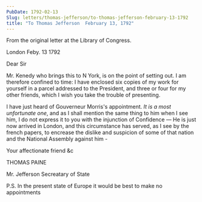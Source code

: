 ```yaml
---
PubDate: 1792-02-13
Slug: letters/thomas-jefferson/to-thomas-jefferson-february-13-1792
title: "To Thomas Jefferson  February 13, 1792"
---
```


  From the original letter at the Library of Congress.
  
  London Feby. 13 1792
  
  Dear Sir

  Mr. Kenedy who brings this to N York, is on the point of setting out. I am 
  therefore confined to time: I have enclosed six copies of my work for 
  yourself in a parcel addressed to the President, and three or four for my 
  other friends, which I wish you take the trouble of presenting.
  
  I have just heard of Gouverneur Morris's appointment. *It is a most unfortunate 
  one*, and as I shall mention the same thing to him when I see him, I do not 
  express it to you with the injunction of Confidence &mdash; He is just now 
  arrived in London, and this circumstance has served, as I see by the french 
  papers, to encrease the dislike and suspicion of some of that nation and the
  National Assembly against him - 
  
  Your affectionate friend &c
  
  THOMAS PAINE
  
  Mr. Jefferson Secreatary of State
  
  P.S. In the present state of Europe it would be best to make no appointments
  
